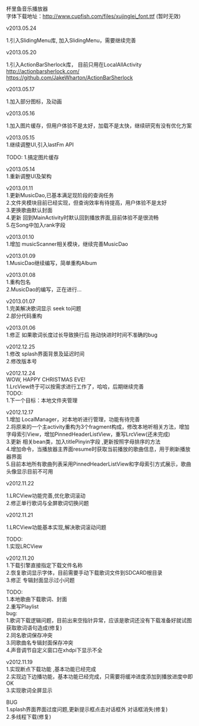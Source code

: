 杯里鱼音乐播放器 <br/>
字体下载地址：http://www.cupfish.com/files/xujinglei_font.ttf (暂时无效) <br/>

v2013.05.24 <br/>

1.引入SlidingMenu库, 加入SlidingMenu，需要继续完善<br/> 

v2013.05.20 <br/>

1.引入ActionBarSherlock库， 目前只用在LocalAllActivity<br/>
	http://actionbarsherlock.com/<br/>
	https://github.com/JakeWharton/ActionBarSherlock<br/>

v2013.05.17 <br/>

1.加入部分图标，及动画

v2013.05.16 <br/>

1.加入图片缓存，但用户体验不是太好，加载不是太快，继续研究有没有优化方案

v2013.05.15 <br/>
1.继续调整UI,引入lastFm API

TODO:
1.搞定图片缓存

v2013.05.14 <br/>
1.重新调整UI及架构


v2013.01.11 <br/>
1.更新MusicDao,已基本满足现阶段的查询任务 <br/>
2.文件夹模块目前已经实现，但查询效率有待提高，用户体验不是太好<br/>
3.更换歌曲默认封面<br/>
4.更新 回到MainActivity时默认回到播放界面,目前体验不是很流畅<br/>
5.在Song中加入rank字段<br/>


v2013.01.10 <br/>
1.增加 musicScanner相关模块，继续完善MusicDao<br/>

v2013.01.09 <br />
1.MusicDao继续编写，简单重构Album<br/>

v2013.01.08 <br/>
1.重构包名<br/>
2.MusicDao的编写，正在进行...<br/>

v2013.01.07<br/>
1.完美解决歌词显示 seek to问题<br/>
2.部分代码重构<br/>

v2013.01.06<br/>
1.修正 如果歌词长度过长导致换行后 拖动快进时时间不准确的bug<br/>

v2012.12.25<br/>
1.修改 splash界面背景及延迟时间<br/>
2.修改版本号<br/>

v2012.12.24<br />
WOW, HAPPY CHRISTMAS EVE!<br/>
1.LrcView终于可以按需求进行工作了，哈哈，后期继续完善<br/>
TODO:<br/>
1.下一个目标：本地文件夹管理


v2012.12.17<br />
1.增加 LocalManager，对本地听进行管理，功能有待完善<br/>
2.将原来的一个主activity重构为3个fragment构成，修改本地听相关方法，增加字母索引View，增加PinnedHeaderListView，重写LrcView(还未完成)<br/>
3.更新 相关bean类，加入titlePinyin字段 ,更新按照字母排序的方法<br/>
4.增加命令，当播放器主界面resume时获取当前播放的歌曲信息，用于刷新播放器界面<br/>
5.目前本地所有歌曲列表采用PinnedHeaderListView和字母索引方式展示，歌曲头像显示目前不可用<br/>

v2012.11.22<br />

1.LRCView功能完善,优化歌词滚动<br />
2.修正单行歌词与全屏歌词切换问题<br />


v2012.11.21<br />

1.LRCView功能基本实现,解决歌词滚动问题<br />

TODO:<br/>
1.实现LRCView<br />

v2012.11.20<br/>
1.下载引擎直接指定下载文件名称<br/>
2.恢复歌词显示字体，目前需要手动下载歌词文件到SDCARD根目录<br/>
3.修正 专辑封面显示过小问题<br/>

TODO:<br/>
1.本地歌曲下载歌词、封面<br/>
2.重写Playlist<br/>
bug:<br/>
1.歌词下载逻辑问题，目前出来空指针异常，应该是歌词还没有下载准备好就试图获取歌词语句造成(修复)<br/>
2.同名歌词保存冲突<br/>
3.同歌曲名专辑封面保存冲突<br/>
4.声音调节自定义窗口在xhdpi下显示不全<br/>

v2012.11.19<br/>
1.实现断点下载功能 ,基本功能已经完成<br/>
2.实现边下边播功能，基本功能已经完成，只需要将缓冲进度添加到播放进度中即OK<br/>
3.实现歌词全屏显示<br/>

BUG<br/>
1.splash界面界面过度问题,更新提示框点击对话框外 对话框消失(修复)<br/>
2.多线程下载(修复)<br/>
